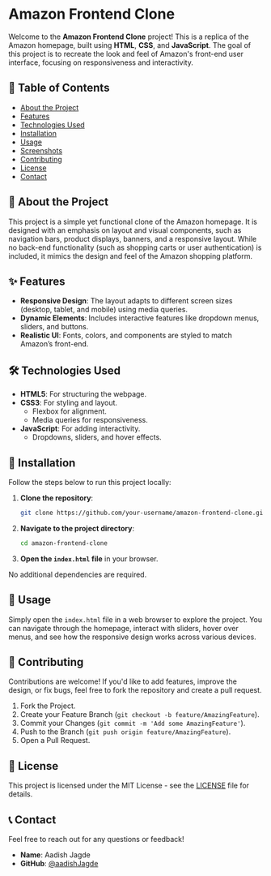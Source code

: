 # Amazon Frontend Clone

Welcome to the **Amazon Frontend Clone** project! This is a replica of the Amazon homepage, built using **HTML**, **CSS**, and **JavaScript**. The goal of this project is to recreate the look and feel of Amazon's front-end user interface, focusing on responsiveness and interactivity.

## 📝 Table of Contents

- [About the Project](#about-the-project)
- [Features](#features)
- [Technologies Used](#technologies-used)
- [Installation](#installation)
- [Usage](#usage)
- [Screenshots](#screenshots)
- [Contributing](#contributing)
- [License](#license)
- [Contact](#contact)

## 📖 About the Project

This project is a simple yet functional clone of the Amazon homepage. It is designed with an emphasis on layout and visual components, such as navigation bars, product displays, banners, and a responsive layout. While no back-end functionality (such as shopping carts or user authentication) is included, it mimics the design and feel of the Amazon shopping platform.

## ✨ Features

- **Responsive Design**: The layout adapts to different screen sizes (desktop, tablet, and mobile) using media queries.
- **Dynamic Elements**: Includes interactive features like dropdown menus, sliders, and buttons.
- **Realistic UI**: Fonts, colors, and components are styled to match Amazon’s front-end.

## 🛠️ Technologies Used

- **HTML5**: For structuring the webpage.
- **CSS3**: For styling and layout.
  - Flexbox for alignment.
  - Media queries for responsiveness.
- **JavaScript**: For adding interactivity.
  - Dropdowns, sliders, and hover effects.

## 🚩 Installation

Follow the steps below to run this project locally:

1. **Clone the repository**:
    ```bash
    git clone https://github.com/your-username/amazon-frontend-clone.git
    ```
2. **Navigate to the project directory**:
    ```bash
    cd amazon-frontend-clone
    ```
3. **Open the `index.html` file** in your browser.

No additional dependencies are required.

## 🚀 Usage

Simply open the `index.html` file in a web browser to explore the project. You can navigate through the homepage, interact with sliders, hover over menus, and see how the responsive design works across various devices.

## 🤝 Contributing

Contributions are welcome! If you'd like to add features, improve the design, or fix bugs, feel free to fork the repository and create a pull request.

1. Fork the Project.
2. Create your Feature Branch (`git checkout -b feature/AmazingFeature`).
3. Commit your Changes (`git commit -m 'Add some AmazingFeature'`).
4. Push to the Branch (`git push origin feature/AmazingFeature`).
5. Open a Pull Request.

## 📜 License

This project is licensed under the MIT License - see the [LICENSE](LICENSE) file for details.

## 📞 Contact

Feel free to reach out for any questions or feedback!

- **Name**: Aadish Jagde
- **GitHub**: [@aadishJagde](https://github.com/aadishJagde)


